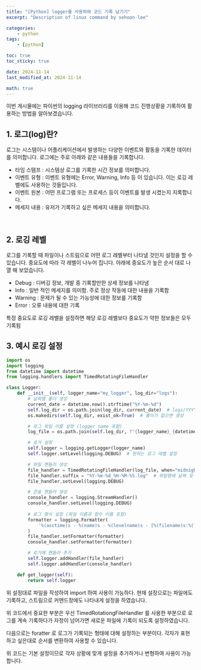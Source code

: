 ```yaml
---
title: "[Python] logger를 사용하여 코드 기록 남기기"
excerpt: "Description of linux command by sehoon-lee"

categories:
    - python
tags:
    - [python]

toc: true
toc_sticky: true

date: 2024-11-14
last_modified_at: 2024-11-14

math: true
---
```


이번 게시물에는 파이썬의 logging 라이브러리를 이용해 코드 진행상황을 기록하여 활용하는 방법을 알아보겠습니다.

## 1. 로그(log)란?

로그는 시스템이나 어플리케이션에서 발생하는 다양한 이벤트와 활동을 기록한 데이터를 의미합니다. 로그에는 주로 아래와 같은 내용들을 기록합니다.
- 타임 스탬프 : 시스템상 로그를 기록한 시간 정보를 의미합니다.
- 이벤트 유형 : 이벤트 유형에는 Error, Warning, Info 등 이 있습니다. 이는 로깅 레벨에도 사용하는 것들입니다.
- 이벤트 원본 : 어떤 프로그램 또는 프로세스 등이 이벤트를 발생 시켰는지 지록합니다.
- 메세지 내용 : 유저가 기록하고 싶은 메세지 내용을 의미합니다.

<br>

## 2. 로깅 레벨

로그를 기록할 때 파일이나 스트림으로 어떤 로그 레벨부터 나타낼 것인지 설정을 할 수 있습니다. 중요도에 따라 각 레벨이 나누어 집니다. 아래에 중요도가 높은 순서 대로 나열 해 보았습니다.

- Debug : 디버깅 정보, 개발 중 기록할만한 상세 정보를 나타냄
- Info : 일반 적인 메세지를 의미함. 주로 정상 작동에 대한 내용을 기록함
- Warning : 문제가 될 수 있는 가능성에 대한 정보를 기록함
- Error : 오류 내용에 대한 기록

특정 중요도로 로깅 레벨을 설정하면 해당 로깅 레벨보다 중요도가 약한 정보들은 모두 기록됨


## 3. 예시 로깅 설정

```python
import os
import logging
from datetime import datetime
from logging.handlers import TimedRotatingFileHandler

class Logger:
    def __init__(self, logger_name="my_logger", log_dir="logs"):
        # 날짜별 폴더 생성
        current_date = datetime.now().strftime("%Y-%m-%d")
        self.log_dir = os.path.join(log_dir, current_date)  # logs/YYYY-MM-DD 폴더 생성
        os.makedirs(self.log_dir, exist_ok=True)  # 폴더가 없으면 생성

        # 로그 파일 이름 설정 (logger name 포함)
        log_file = os.path.join(self.log_dir, f"{logger_name}_{datetime.now().strftime('%Y-%m-%d_%H-%M-%S')}.log")

        # 로거 설정
        self.logger = logging.getLogger(logger_name)
        self.logger.setLevel(logging.DEBUG)  # 원하는 로그 레벨 설정

        # 파일 핸들러 생성
        file_handler = TimedRotatingFileHandler(log_file, when="midnight", interval=1)
        file_handler.suffix = "%Y-%m-%d_%H-%M-%S.log"  # 파일명에 날짜 및 시간 형식 추가
        file_handler.setLevel(logging.DEBUG)

        # 콘솔 핸들러 생성
        console_handler = logging.StreamHandler()
        console_handler.setLevel(logging.DEBUG)
        
        # 로그 형식 설정 (파일 이름과 함수 이름 포함)
        formatter = logging.Formatter(
            '%(asctime)s - %(name)s - %(levelname)s - [%(filename)s:%(funcName)s] - %(message)s'
        )
        file_handler.setFormatter(formatter)
        console_handler.setFormatter(formatter)

        # 로거에 핸들러 추가
        self.logger.addHandler(file_handler)
        self.logger.addHandler(console_handler)

    def get_logger(self):
        return self.logger
```
위 설정대로 파일을 작성하여 import 하여 사용이 가능하다. 현재 설정으로는 파일에도 기록하고, 스트림으로 커맨드창에도 나타내게 설정을 하였습니다.

위 코드에서 중요한 부분은 우선 TimedRotationgFileHandler 를 사용한 부분으로 로그를 계속 기록하다가 자정이 넘어가면 새로운 파일에 기록이 되도록 설정하였습니다.

다음으로는 foratter 로 로그가 기록되는 형태에 대해 설정하는 부분이다. 각자가 표현하고 싶은대로 순서를 변환하여 사용할 수 있습니다.

위 코드는 기본 설정이므로 각자 상황에 맞게 설정을 추가하거나 변형하여 사용이 가능합니다.

